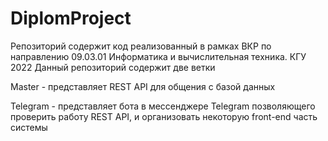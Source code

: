 # DiplomProject
Репозиторий содержит код реализованный в рамках ВКР по направлению 09.03.01 Информатика и вычислительная техника. КГУ 2022
Данный репозиторий содержит две ветки

Master - представляет REST API для общения с базой данных

Telegram - представляет бота в мессенджере Telegram позволяющего проверить работу REST API, и организовать некоторую front-end часть системы
